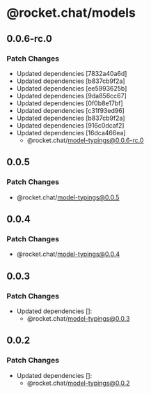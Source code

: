 # @rocket.chat/models

## 0.0.6-rc.0

### Patch Changes

- Updated dependencies [7832a40a6d]
- Updated dependencies [b837cb9f2a]
- Updated dependencies [ee5993625b]
- Updated dependencies [9da856cc67]
- Updated dependencies [0f0b8e17bf]
- Updated dependencies [c31f93ed96]
- Updated dependencies [b837cb9f2a]
- Updated dependencies [916c0dcaf2]
- Updated dependencies [16dca466ea]
  - @rocket.chat/model-typings@0.0.6-rc.0

## 0.0.5

### Patch Changes

- @rocket.chat/model-typings@0.0.5

## 0.0.4

### Patch Changes

- @rocket.chat/model-typings@0.0.4

## 0.0.3

### Patch Changes

- Updated dependencies []:
  - @rocket.chat/model-typings@0.0.3

## 0.0.2

### Patch Changes

- Updated dependencies []:
  - @rocket.chat/model-typings@0.0.2
